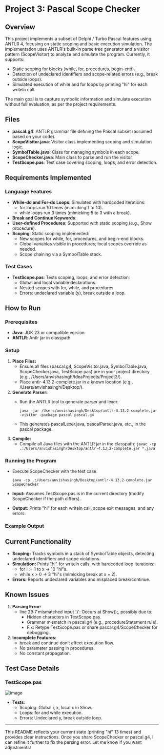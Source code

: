 
# Project 3: Pascal Scope Checker 

## Overview

This project implements a subset of Delphi / Turbo Pascal features using ANTLR 4, focusing on static scoping and basic execution simulation. The implementation uses ANTLR's built-in parse tree generator and a visitor pattern (ScopeVisitor) to analyze and simulate the program. Currently, it supports:

-   Static scoping for blocks (while,  for, procedures,  begin-end).
-   Detection of undeclared identifiers and scope-related errors (e.g.,  break  outside loops).
-   Simulated execution of  while  and  for  loops by printing "hi" for each  writeln  call.

The main goal is to capture symbolic information and simulate execution without full evaluation, as per the project requirements. 

## Files

-   **pascal.g4**: ANTLR grammar file defining the Pascal subset (assumed based on your code).
-   **ScopeVisitor.java**: Visitor class implementing scoping and simulation logic.
-   **SymbolTable.java**: Class for managing symbols in each scope.
-   **ScopeChecker.java**: Main class to parse and run the visitor
-   **TestScope.pas**: Test case covering scoping, loops, and error detection.


## Requirements Implemented

### Language Features

-   **While-do and For-do Loops**: Simulated with hardcoded iterations:
    -   for  loops run 10 times (mimicking  1 to 10).
    -   while  loops run 3 times (mimicking  5 to 3  with a break).
-   **Break and Continue Keywords**: 
-   **User-defined Procedures**: Supported with static scoping (e.g.,  Show  procedure).
-   **Scoping**: Static scoping implemented:
    -   New scopes for  while,  for, procedures, and  begin-end  blocks.
    -   Global variables visible in procedures; local scopes override as needed.
    -   Scope chaining via a  SymbolTable  stack.

### Test Cases

-   **TestScope.pas**: Tests scoping, loops, and error detection:
    -   Global and local variable declarations.
    -   Nested scopes with  for,  while, and procedures.
    -   Errors: undeclared variable (y),  break  outside a loop.


## How to Run

### Prerequisites

-   **Java**: JDK 23 or compatible version 
-   **ANTLR**: Antlr jar in classpath

### Setup

1.  **Place Files:**
    -   Ensure all files (pascal.g4,  ScopeVisitor.java,  SymbolTable.java,  ScopeChecker.java,  TestScope.pas) are in your project directory (e.g.,  /Users/anvishasingh/IdeaProjects/Project3/).
    -   Place  antlr-4.13.2-complete.jar  in a known location (e.g.,  /Users/anvishasingh/Desktop/).
2.  **Generate Parser:**
    -   Run the ANTLR tool to generate parser and lexer:
        
  
        
        `java -jar /Users/anvishasingh/Desktop/antlr-4.13.2-complete.jar -visitor -package pascal pascal.g4`
        
    -   This generates  pascalLexer.java,  pascalParser.java, etc., in the  pascal  package.
3.  **Compile:**
    -   Compile all Java files with the ANTLR jar in the classpath:
        `javac -cp .:/Users/anvishasingh/Desktop/antlr-4.13.2-complete.jar *.java`
        

### Running the Program

-   Execute  ScopeChecker  with the test case:

    `java -cp .:/Users/anvishasingh/Desktop/antlr-4.13.2-complete.jar ScopeChecker`
    
-   **Input:**  Assumes  TestScope.pas  is in the current directory (modify  ScopeChecker  if the path differs).
-   **Output:**  Prints "hi" for each  writeln  call, scope exit messages, and any errors.

### Example Output



## Current Functionality

-   **Scoping:**  Tracks symbols in a stack of  SymbolTable  objects, detecting undeclared identifiers and scope violations.
-   **Simulation:**  Prints "hi" for  writeln  calls, with hardcoded loop iterations:
    -   for i := 1 to x  → 10 "hi"s.
    -   while x > 0  → 3 "hi"s (mimicking break at  x = 2).
-   **Errors:**  Reports undeclared variables and misplaced  break/continue.

## Known Issues

1.  **Parsing Error:**
    -   line 29:7 mismatched input ')': Occurs at  Show();, possibly due to:
        -   Hidden characters in  TestScope.pas.
        -   Grammar mismatch in  pascal.g4  (e.g.,  procedureStatement  rule).
        -   Fix: Retype  TestScope.pas  or share  pascal.g4/ScopeChecker  for debugging.
2.  **Incomplete Features:**
    -   break  and  continue  don’t affect execution flow.
    -   No parameter passing in procedures.
    -   No constant propagation.

## Test Case Details

### TestScope.pas


![image](https://github.com/user-attachments/assets/929a7e9d-b4ed-44c0-a756-393537195946)


-   **Tests:**
    -   Scoping: Global  i,  x, local  x  in  Show.
    -   Loops:  for  and  while  execution.
    -   Errors: Undeclared  y,  break  outside loop.


    

----------

This README reflects your current state (printing "hi" 13 times) and provides clear instructions. Once you share ScopeChecker or pascal.g4, I can refine it further to fix the parsing error. Let me know if you want adjustments!
